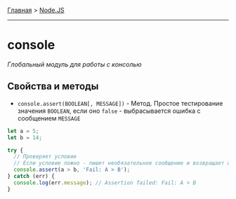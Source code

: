 [Главная](../README.md#readme) > [Node.JS](./README_NODEJS.md#readme)

***

# console

*Глобальный модуль для работы с консолью*

## Свойства и методы

* `console.assert(BOOLEAN[, MESSAGE])` - Метод. Простое тестирование значения `BOOLEAN`, если оно `false` - выбрасывается ошибка с сообщением `MESSAGE`

```javascript
let a = 5;
let b = 14;

try {
  // Проверяет условие
  // Если условие ложно - пишет необязательное сообщение и возвращает ошибку
  console.assert(a > b, 'Fail: A > B');
} catch (err) {
  console.log(err.message); // Assertion failed: Fail: A > B
}
```